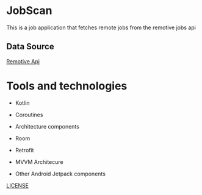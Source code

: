 # JobScan
 
 This is a job application that fetches remote jobs from the remotive jobs api
 
## Data Source

[Remotive Api](https://remotive.io/remote-rest-api-jobs)

# Tools and technologies

* Kotlin  

* Coroutines 

* Architecture components

* Room

* Retrofit

* MVVM Architecure

* Other Android Jetpack components

[LICENSE](LICENSE)

